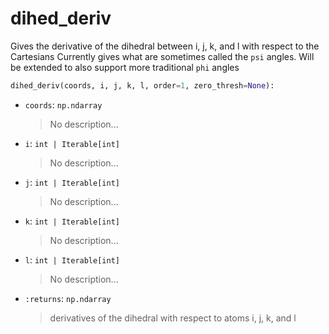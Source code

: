 # <a id="McUtils.Numputils.AnalyticDerivs.dihed_deriv">dihed_deriv</a>

Gives the derivative of the dihedral between i, j, k, and l with respect to the Cartesians
    Currently gives what are sometimes called the `psi` angles.
    Will be extended to also support more traditional `phi` angles

```python
dihed_deriv(coords, i, j, k, l, order=1, zero_thresh=None): 
```

- `coords`: `np.ndarray`
    >No description...
- `i`: `int | Iterable[int]`
    >No description...
- `j`: `int | Iterable[int]`
    >No description...
- `k`: `int | Iterable[int]`
    >No description...
- `l`: `int | Iterable[int]`
    >No description...
- `:returns`: `np.ndarray`
    >derivatives of the dihedral with respect to atoms i, j, k, and l



